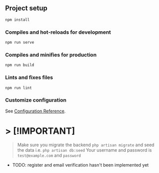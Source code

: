 #

## Project setup

```
npm install
```

### Compiles and hot-reloads for development

```
npm run serve
```

### Compiles and minifies for production

```
npm run build
```

### Lints and fixes files

```
npm run lint
```

### Customize configuration

See [Configuration Reference](https://cli.vuejs.org/config/).

# > [!IMPORTANT]

> Make sure you migrate the backend `php artisan migrate` and seed the data i.e. `php artisan db:seed`
> Your username and password is `test@example.com` and `password`

- TODO: register and email verification hasn't been implemented yet
